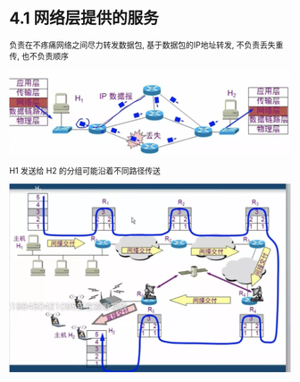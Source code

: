 # 4.1 网络层提供的服务

负责在不疼痛网络之间尽力转发数据包, 基于数据包的IP地址转发, 不负责丢失重传, 也不负责顺序

![网络层提供的服务-1.webp](网络层提供的服务-1.webp)

H1 发送给 H2 的分组可能沿着不同路径传送

![网络层提供的服务-2.webp](网络层提供的服务-2.webp)
